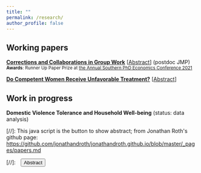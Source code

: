 ```yaml
---
title: ""
permalink: /research/
author_profile: false
---
```



## Working papers
<strong><a href="/files/Correction.pdf" target="_blank">Corrections and Collaborations in Group Work</a></strong> [<a href="#/" onclick="visib('correction')">Abstract</a>] (postdoc JMP)
<small><br><strong>Awards</strong>: Runner Up Paper Prize at <a href="https://sites.google.com/view/aspec2021" target="_blank">the Annual Southern PhD Economics Conference 2021</a></small>
<div id="correction" style="display: none; text-align: justify; line-height: 1.2; margin-top: -1em" class="well well-sm"><small>
Receiving corrections from colleagues is an integral part of group work. However, people may take them emotionally, which could be very costly for a person who corrects them as collaboration is essential in group work. This paper studies how being corrected by others in a group affects one's willingness to collaborate with those people in later works in a quasi-laboratory experimental setting. I find that the main determinant of collaborator selection is a given person's contribution to the task. However, after controlling for the contribution, people are significantly less willing to collaborate with a person who has corrected their actions. Women do not like being corrected both for their mistakes and for their right actions, while men mostly do not like being corrected for their mistakes. High-ability men especially do not like to be corrected for their mistakes, suggesting that their emotional irritation is driving their negative reactions. The gender of the person who made corrections does not matter. These findings have implications for organizational efficiency, gender differences in managerial practice, corrections, and strategic behaviors.
</small><br></div>


<strong><a href="/files/CareerProgression.pdf" target="_blank">Do Competent Women Receive Unfavorable Treatment?</a></strong> [<a href="#/" onclick="visib('careerprog')">Abstract</a>]
<div id="careerprog" style="display: none; text-align: justify; line-height: 1.2; margin-top: -1em"><small>
Do competent women receive unfavorable treatment than equally competent men? While literature finds that competent women are perceived as less likable, its direct effect on women's career is not well investigated. I study this question in a laboratory experiment where unfavorable treatment has material consequences. I find that neither men nor women treat competent women less favorably; if anything, both men and women treat competent women slightly more favorably than equally competent men. The findings provide a piece of evidence that competent women may not necessarily receive unfavorable treatment, which may shed new light on hiring and promotion practices in labor markets.
</small><br><br/></div>

      
## Work in progress
<strong>Domestic Violence Tolerance and Household Well-being</strong> (status: data analysis)


[//]: This java script is the button to show abstract; from Jonathan Roth's github page: https://github.com/jonathandroth/jonathandroth.github.io/blob/master/_pages/papers.md
<script>
 function visib(id) {
  var x = document.getElementById(id);
  if (x.style.display === "block") {
    x.style.display = "none";
  } else {
    x.style.display = "block";
  }
}
</script>
[//]:&emsp;<button onclick="visib('polariz')" class="btn btn--inverse btn--small">Abstract</button>
 
